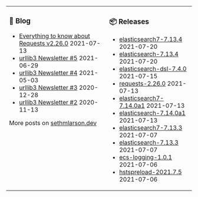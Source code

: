 <table><tr><td valign="top">

### 📰 Blog
<!-- blog starts -->
* [Everything to know about Requests v2.26.0](http://sethmlarson.dev/blog/2021-07-13/everything-to-know-about-requests-v2-26-0) 2021-07-13
* [urllib3 Newsletter #5](http://sethmlarson.dev/blog/2021-06-29/urllib3-newsletter-5) 2021-06-29
* [urllib3 Newsletter #4](http://sethmlarson.dev/blog/2021-05-03/urllib3-newsletter-4) 2021-05-03
* [urllib3 Newsletter #3](http://sethmlarson.dev/blog/2020-12-28/urllib3-newsletter-3) 2020-12-28
* [urllib3 Newsletter #2](http://sethmlarson.dev/blog/2020-11-13/urllib3-newsletter-2) 2020-11-13
<!-- blog ends -->
More posts on [sethmlarson.dev](https://sethmlarson.dev)
</td><td valign="top">

### 📦 Releases
<!-- other starts -->
* [elasticsearch7-7.13.4](https://pypi.org/project/elasticsearch7/7.13.4) 2021-07-20
* [elasticsearch-7.13.4](https://pypi.org/project/elasticsearch/7.13.4) 2021-07-20
* [elasticsearch-dsl-7.4.0](https://pypi.org/project/elasticsearch-dsl/7.4.0) 2021-07-15
* [requests-2.26.0](https://pypi.org/project/requests/2.26.0) 2021-07-13
* [elasticsearch7-7.14.0a1](https://pypi.org/project/elasticsearch7/7.14.0a1) 2021-07-13
* [elasticsearch-7.14.0a1](https://pypi.org/project/elasticsearch/7.14.0a1) 2021-07-13
* [elasticsearch7-7.13.3](https://pypi.org/project/elasticsearch7/7.13.3) 2021-07-07
* [elasticsearch-7.13.3](https://pypi.org/project/elasticsearch/7.13.3) 2021-07-07
* [ecs-logging-1.0.1](https://pypi.org/project/ecs-logging/1.0.1) 2021-07-06
* [hstspreload-2021.7.5](https://pypi.org/project/hstspreload/2021.7.5) 2021-07-06
<!-- other ends -->
</td></tr></table>
